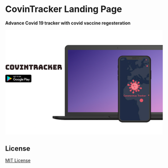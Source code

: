 # CovinTracker Landing Page

**Advance Covid 19 tracker with covid vaccine regesteration**


![CovinTracker Landing Page Theme Screenshot](/images/image1.png "Awesome App Landing Page Theme Screenshot")


## License

[MIT License](LICENSE)
